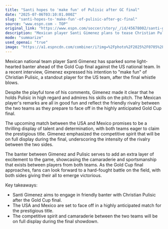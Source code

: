```yaml
---
title: "Santi hopes to 'make fun' of Pulisic after GC final"
date: "2025-07-06T03:10:01.000Z"
slug: "santi-hopes-to-'make-fun'-of-pulisic-after-gc-final"
source: "www.espn.com - TOP"
original_link: "https://www.espn.com/soccer/story/_/id/45678002/santi-gimenez-christian-pulisic-usa-mexico-gold-cup-final"
description: "Mexican player Santi Gimenez plans to tease Christian Pulisic in good fun after the Gold Cup final between the USA and Mexico. Despite the playful banter, Gimenez respects Pulisic's skills and the rivalry between the two teams is friendly. The upcoming match promises to be intense and fans can expect a hard-fought battle for the prestigious title."
mode: "summarize"
used_openai: "true"
image: "https://a1.espncdn.com/combiner/i?img=%2Fphoto%2F2025%2F0705%2Fr1515314_1296x729_16%2D9.jpg"
---
```


Mexican national team player Santi Gimenez has sparked some light-hearted banter ahead of the Gold Cup final against the US national team. In a recent interview, Gimenez expressed his intention to "make fun" of Christian Pulisic, a standout player for the US team, after the final whistle blows.

Despite the playful tone of his comments, Gimenez made it clear that he holds Pulisic in high regard and admires his skills on the pitch. The Mexican player's remarks are all in good fun and reflect the friendly rivalry between the two teams as they prepare to face off in the highly anticipated Gold Cup final.

The upcoming match between the USA and Mexico promises to be a thrilling display of talent and determination, with both teams eager to claim the prestigious title. Gimenez emphasized the competitive spirit that will be on full display during the final, underscoring the intensity of the rivalry between the two sides.

The banter between Gimenez and Pulisic serves to add an extra layer of excitement to the game, showcasing the camaraderie and sportsmanship that exists between players from both teams. As the Gold Cup final approaches, fans can look forward to a hard-fought battle on the field, with both sides giving their all to emerge victorious.

Key takeaways:
- Santi Gimenez aims to engage in friendly banter with Christian Pulisic after the Gold Cup final.
- The USA and Mexico are set to face off in a highly anticipated match for the prestigious title.
- The competitive spirit and camaraderie between the two teams will be on full display during the final showdown.